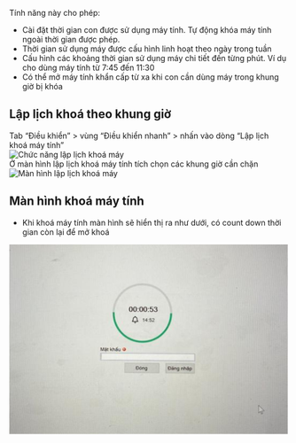 Tính năng này cho phép:

-   Cài đặt thời gian con được sử dụng máy tính. Tự động khóa máy tính ngoài thời gian được phép.
-   Thời gian sử dụng máy được cấu hình linh hoạt theo ngày trong tuần
-   Cấu hình các khoảng thời gian sử dụng máy chi tiết đến từng phút. Ví dụ cho dùng máy tính từ 7:45 đến 11:30
-   Có thể mở máy tính khẩn cấp từ xa khi con cần dùng máy trong khung giờ bị khóa

## Lập lịch khoá theo khung giờ

  <div class="guide-container guide-grid grid--2-cols">
    <div class="guide-card">
      <div class="guide-title guide-title--10 guide-title--bullet">Tab “Điều khiển” > vùng “Điều khiển nhanh” > nhấn vào dòng “Lập lịch khoá máy tính”</div>
      <div class="guide-content guide-content--90">  
        <img src="../../img/ip25.png" alt="Chức năng lập lịch khoá máy"></img>
      </div>
    </div>
    <div class="guide-card">
      <div class="guide-title guide-title--10 guide-title--bullet">Ở màn hình lập lịch khoá máy tính tích chọn các khung giờ cần chặn</div>
      <div class="guide-content guide-content--90">  
        <img src="../../img/ip26.png" alt="Màn hình lập lịch khoá máy"></img>
      </div>
    </div>
  </div>

## Màn hình khoá máy tính

-   Khi khoá máy tính màn hình sẽ hiển thị ra như dưới, có count down thời gian còn lại để mở khoá

![Khoá máy tính](../img/lock-by-kidsafe.png)

